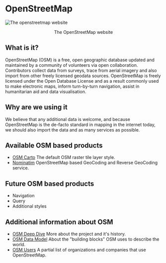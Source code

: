 # OpenStreetMap <!-- {docsify-ignore} -->
![The openstreetmap website](.//assets/images/openstreetmap-website-2022.png)
<div style="text-align:center">The OpenStreetMap website</div>

## What is it? <!-- {docsify-ignore} -->
OpenStreetMap (OSM) is a free, open geographic database updated and maintained by a community of volunteers via open collaboration. Contributors collect data from surveys, trace from aerial imagery and also import from other freely licensed geodata sources. OpenStreetMap is freely licensed under the Open Database License and as a result commonly used to make electronic maps, inform turn-by-turn navigation, assist in humanitarian aid and data visualisation.

## Why are we using it <!-- {docsify-ignore} -->
We believe that any additional data is welcome, and because OpenStreetMap is the de-facto standard in mapping in the internet today, we should also import the data and as many services as possible.

## Available OSM based products <!-- {docsify-ignore} -->
- [OSM Carto](/openstreetmap/osm-carto/README.md#openstreetmap-carto) The default OSM raster tile layer style.
- [Nominatim](/getting-started/vector/services/nominatim_service#nominatim) OpenStreetMap based GeoCoding and Reverse GeoCoding service.

## Future OSM based products <!-- {docsify-ignore} -->
- Navigation
- Query
- Additional styles

## Additional information about OSM <!-- {docsify-ignore} -->
- [OSM Deep Dive](/openstreetmap/in_depth.md#openstreetmap-in-depth) More about the project and it's history.
- [OSM Data Model](/openstreetmap/data_model.md#openstreetmap-data-model) About the "building blocks" OSM uses to describe the world.
- [OSM Users](/openstreetmap/users.md#openstreetmap-users) A partial list of organizations and companies that use OpenStreetMap.
